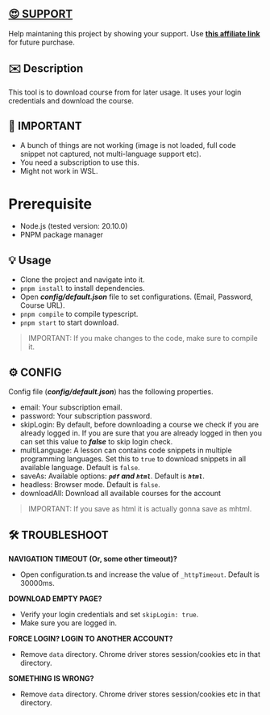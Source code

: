 ## [😍 SUPPORT](https://www.educative.io?aff=xkwW)
Help maintaning this project by showing your support. Use **[this affiliate link](https://www.educative.io?aff=xkwW)** for future purchase.

## ✉️ Description
This tool is to download course from for later usage. It uses your login credentials and download the course.

## 🧯 IMPORTANT
- A bunch of things are not working (image is not loaded, full code snippet not captured, not multi-language support etc).
- You need a subscription to use this.
- Might not work in WSL.

# Prerequisite
- Node.js (tested version: 20.10.0)
- PNPM package manager

## 💡 Usage
- Clone the project and navigate into it.
- `pnpm install` to install dependencies.
- Open ___config/default.json___ file to set configurations. (Email, Password, Course URL).
- `pnpm compile` to compile typescript.
- `pnpm start` to start download.

> IMPORTANT: If you make changes to the code, make sure to compile it.

## ⚙️ CONFIG
Config file (___config/default.json___) has the following properties.
- email: Your subscription email.
- password: Your subscription password.
- skipLogin: By default, before downloading a course we check if you are already logged in. If you are sure that you are already logged in then you can set this value to ___false___ to skip login check.
- multiLanguage: A lesson can contains code snippets in multiple programming languages. Set this to `true` to download snippets in all available language. Default is `false`.
- saveAs: Available options: ___`pdf` and `html`___. Default is ___`html`___.
- headless: Browser mode. Default is `false`.
- downloadAll: Download all available courses for the account

> IMPORTANT: If you save as html it is actually gonna save as mhtml.


## 🛠 TROUBLESHOOT

**NAVIGATION TIMEOUT (Or, some other timeout)?**
- Open configuration.ts and increase the value of `_httpTimeout`. Default is 30000ms.

**DOWNLOAD EMPTY PAGE?**
- Verify your login credentials and set `skipLogin: true`.
- Make sure you are logged in.

**FORCE LOGIN? LOGIN TO ANOTHER ACCOUNT?**
- Remove `data` directory. Chrome driver stores session/cookies etc in that directory.

**SOMETHING IS WRONG?**
- Remove `data` directory. Chrome driver stores session/cookies etc in that directory.
